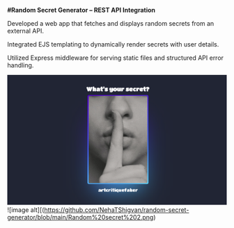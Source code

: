 **#Random Secret Generator – REST API Integration**

Developed a web app that fetches and displays random secrets from an external API.

Integrated EJS templating to dynamically render secrets with user details.

Utilized Express middleware for serving static files and structured API error handling.

![image alt](https://github.com/NehaTShigvan/random-secret-generator/blob/07f8844153b59cb8f268d0e6781ecc9bc0562ffd/Random%20secret%201.png)
![image alt][(https://github.com/NehaTShigvan/random-secret-generator/blob/main/Random%20secret%202.png)
